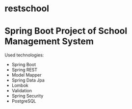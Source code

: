 # restschool
<h1> Spring Boot Project of School Management System</h1>
<p>Used technologies:</p>
<ul>
 <li>Spring Boot</li>
 <li>Spring REST </li>
  <li>Model Mapper </li>
  <li>Spring Data Jpa</li>
  <li>Lombok</li>
   <li>Validation</li>
    <li>Spring Security</li>
 <li>PostgreSQL</li>
</ul>
